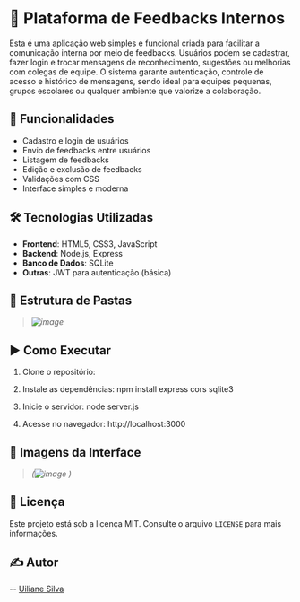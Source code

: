 # 💬 Plataforma de Feedbacks Internos

Esta é uma aplicação web simples e funcional criada para facilitar a comunicação interna por meio de feedbacks. Usuários podem se cadastrar, fazer login e trocar mensagens de reconhecimento, sugestões ou melhorias com colegas de equipe. O sistema garante autenticação, controle de acesso e histórico de mensagens, sendo ideal para equipes pequenas, grupos escolares ou qualquer ambiente que valorize a colaboração.

## 🚀 Funcionalidades

- Cadastro e login de usuários
- Envio de feedbacks entre usuários
- Listagem de feedbacks
- Edição e exclusão de feedbacks
- Validações com CSS
- Interface simples e moderna

## 🛠️ Tecnologias Utilizadas

- **Frontend**: HTML5, CSS3, JavaScript
- **Backend**: Node.js, Express
- **Banco de Dados**: SQLite
- **Outras**: JWT para autenticação (básica)

## 📂 Estrutura de Pastas
> *![image](https://github.com/user-attachments/assets/1d810318-09b3-40fd-80e4-8bcb2d2b2fec)*


## ▶️ Como Executar

1. Clone o repositório:

2. Instale as dependências: npm install express cors sqlite3

3. Inicie o servidor: node server.js

4. Acesse no navegador: http://localhost:3000

## 📸 Imagens da Interface

> *(![image](https://github.com/user-attachments/assets/e5d1ac84-ccc3-4f4b-907e-ebd18fa24122)
)*

## 📘 Licença

Este projeto está sob a licença MIT. Consulte o arquivo `LICENSE` para mais informações.

## ✍️ Autor

-- [Uiliane Silva](https://github.com/Uilwsp)





